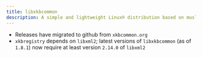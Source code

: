 ```yaml
---
title: libxkbcommon
description: A simple and lightweight Linux® distribution based on musl libc and toybox
---
```


- Releases have migrated to github from `xkbcommon.org`
- `xkbregistry` depends on `libxml2`; latest versions of `libxkbcommon` (as of `1.8.1`) now require at least version `2.14.0` of `libxml2`
